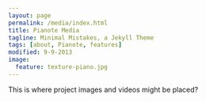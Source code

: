 ```yaml
---
layout: page
permalink: /media/index.html
title: Pianote Media
tagline: Minimal Mistakes, a Jekyll Theme
tags: [about, Pianote, features]
modified: 9-9-2013
image:
  feature: texture-piano.jpg
---
```


This is where project images and videos might be placed?
